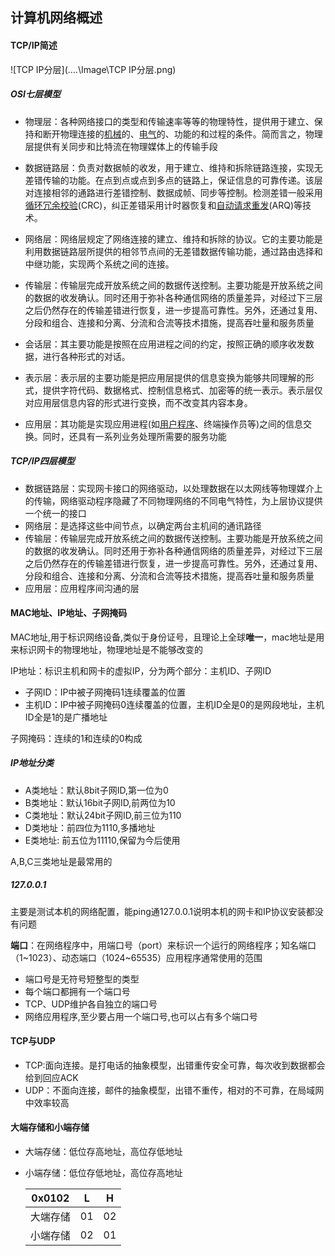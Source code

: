 ## 计算机网络概述

#### TCP/IP简述

![TCP IP分层](..\..\Image\TCP IP分层.png)

##### OSI七层模型

- 物理层：各种网络接口的类型和传输速率等等的物理特性，提供用于建立、保持和断开物理连接的[机械](https://baike.baidu.com/item/机械/68186)的、[电气](https://baike.baidu.com/item/电气/2120161)的、功能的和过程的条件。简而言之，物理层提供有关同步和比特流在物理媒体上的传输手段

- 数据链路层：负责对数据帧的收发，用于建立、维持和拆除链路连接，实现无差错传输的功能。在点到点或点到多点的链路上，保证信息的可靠传递。该层对连接相邻的通路进行差错控制、数据成帧、同步等控制。检测差错一般采用[循环冗余校验](https://baike.baidu.com/item/循环冗余校验/3219009)(CRC)，纠正差错采用计时器恢复和[自动请求重发](https://baike.baidu.com/item/自动请求重发/16688232)(ARQ)等技术。

- 网络层：网络层规定了网络连接的建立、维持和拆除的协议。它的主要功能是利用数据链路层所提供的相邻节点间的无差错数据传输功能，通过路由选择和中继功能，实现两个系统之间的连接。
- 传输层：传输层完成开放系统之间的数据传送控制。主要功能是开放系统之间的数据的收发确认。同时还用于弥补各种通信网络的质量差异，对经过下三层之后仍然存在的传输差错进行恢复，进一步提高可靠性。另外，还通过复用、分段和组合、连接和分离、分流和合流等技术措施，提高吞吐量和服务质量
- 会话层：其主要功能是按照在应用进程之间的约定，按照正确的顺序收发数据，进行各种形式的对话。
- 表示层：表示层的主要功能是把应用层提供的信息变换为能够共同理解的形式，提供字符代码、数据格式、控制信息格式、加密等的统一表示。表示层仅对应用层信息内容的形式进行变换，而不改变其内容本身。
- 应用层：其功能是实现应用进程(如[用户程序](https://baike.baidu.com/item/用户程序/7450916)、终端操作员等)之间的信息交换。同时，还具有一系列业务处理所需要的服务功能

##### TCP/IP四层模型

- 数据链路层：实现网卡接口的网络驱动，以处理数据在以太网线等物理媒介上的传输，网络驱动程序隐藏了不同物理网络的不同电气特性，为上层协议提供一个统一的接口
- 网络层：是选择这些中间节点，以确定两台主机间的通讯路径
- 传输层：传输层完成开放系统之间的数据传送控制。主要功能是开放系统之间的数据的收发确认。同时还用于弥补各种通信网络的质量差异，对经过下三层之后仍然存在的传输差错进行恢复，进一步提高可靠性。另外，还通过复用、分段和组合、连接和分离、分流和合流等技术措施，提高吞吐量和服务质量
- 应用层：应用程序间沟通的层

#### MAC地址、IP地址、子网掩码

MAC地址,用于标识网络设备,类似于身份证号，且理论上全球**唯一**，mac地址是用来标识网卡的物理地址，物理地址是不能够改变的

IP地址：标识主机和网卡的虚拟IP，分为两个部分：主机ID、子网ID

- 子网ID：IP中被子网掩码1连续覆盖的位置
- 主机ID：IP中被子网掩码0连续覆盖的位置，主机ID全是0的是网段地址，主机ID全是1的是广播地址

子网掩码：连续的1和连续的0构成

##### IP地址分类

* A类地址：默认8bit子网ID,第一位为0
* B类地址：默认16bit子网ID,前两位为10
* C类地址：默认24bit子网ID,前三位为110
* D类地址：前四位为1110,多播地址
* E类地址: 前五位为11110,保留为今后使用

A,B,C三类地址是最常用的

##### 127.0.0.1

主要是测试本机的网络配置，能ping通127.0.0.1说明本机的网卡和IP协议安装都没有问题

**端口**：在网络程序中，用端口号（port）来标识一个运行的网络程序；知名端口（1~1023）、动态端口（1024~65535）应用程序通常使用的范围

- 端口号是无符号短整型的类型
- 每个端口都拥有一个端口号
- TCP、UDP维护各自独立的端口号
- 网络应用程序,至少要占用一个端口号,也可以占有多个端口号

#### TCP与UDP

- TCP:面向连接。是打电话的抽象模型，出错重传安全可靠，每次收到数据都会给到回应ACK
- UDP：不面向连接，邮件的抽象模型，出错不重传，相对的不可靠，在局域网中效率较高

#### 大端存储和小端存储

- 大端存储：低位存高地址，高位存低地址

- 小端存储：低位存低地址，高位存高地址

  |  0x0102  |  L   |  H   |
  | :------: | :--: | :--: |
  | 大端存储 |  01  |  02  |
  | 小端存储 |  02  |  01  |

  